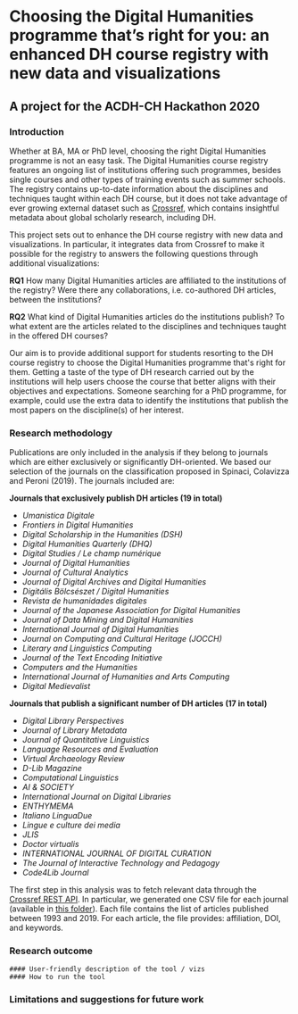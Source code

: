 # Choosing the Digital Humanities programme that’s right for you: an enhanced DH course registry with new data and visualizations
## A project for the ACDH-CH Hackathon 2020

### Introduction

Whether at BA, MA or PhD level, choosing the right Digital Humanities programme is not an easy task. The Digital Humanities course registry features an ongoing list of institutions offering such programmes, besides single courses and other types of training events such as summer schools. The registry contains up-to-date information about the disciplines and techniques taught within each DH course, but it does not take advantage of ever growing external dataset such as [Crossref](https://www.crossref.org/), which contains insightful metadata about global scholarly research, including DH.

This project sets out to enhance the DH course registry with new data and visualizations. In particular, it integrates data from Crossref to make it possible for the registry to answers the following questions through additional visualizations:

**RQ1** How many Digital Humanities articles are affiliated to the institutions of the registry? Were there any collaborations, i.e. co-authored DH articles, between the institutions?

**RQ2** What kind of Digital Humanities articles do the institutions publish? To what extent are the articles related to the disciplines and techniques taught in the offered DH courses?

Our aim is to provide additional support for students resorting to the DH course registry to choose the Digital Humanities programme that's right for them. Getting a taste of the type of DH research carried out by the institutions will help users choose the course that better aligns with their objectives and expectations. Someone searching for a PhD programme, for example, could use the extra data to identify the institutions that publish the most papers on the discipline(s) of her interest.

### Research methodology

Publications are only included in the analysis if they belong to journals which are either exclusively or significantly DH-oriented. We based our selection of the journals on the classification proposed in Spinaci, Colavizza and Peroni (2019). The journals included are:

**Journals that exclusively publish DH articles (19 in total)**
- *Umanistica Digitale*
- *Frontiers in Digital Humanities*
- *Digital Scholarship in the Humanities (DSH)*
- *Digital Humanities Quarterly (DHQ)*
- *Digital Studies / Le champ numérique*
- *Journal of Digital Humanities*
- *Journal of Cultural Analytics*
- *Journal of Digital Archives and Digital Humanities*
- *Digitális Bölcsészet / Digital Humanities*
- *Revista de humanidades digitales*
- *Journal of the Japanese Association for Digital Humanities*
- *Journal of Data Mining and Digital Humanities*
- *International Journal of Digital Humanities*
- *Journal on Computing and Cultural Heritage (JOCCH)*
- *Literary and Linguistics Computing*
- *Journal of the Text Encoding Initiative*
- *Computers and the Humanities*
- *International Journal of Humanities and Arts Computing*
- *Digital Medievalist*

**Journals that publish a significant number of DH articles (17 in total)**
- *Digital Library Perspectives*
- *Journal of Library Metadata*
- *Journal of Quantitative Linguistics*
- *Language Resources and Evaluation*
- *Virtual Archaeology Review*
- *D-Lib Magazine*
- *Computational Linguistics*
- *AI & SOCIETY*
- *International Journal on Digital Libraries*
- *ENTHYMEMA*
- *Italiano LinguaDue*
- *Lingue e culture dei media*
- *JLIS*
- *Doctor virtualis*
- *INTERNATIONAL JOURNAL OF DIGITAL CURATION*
- *The Journal of Interactive Technology and Pedagogy*
- *Code4Lib Journal*

The first step in this analysis was to fetch relevant data through the [Crossref REST API](https://www.crossref.org/services/metadata-delivery/rest-api/). In particular, we generated one CSV file for each journal (available in [this folder](https://github.com/br0ast/ACDH-2020/tree/master/src/data/mag)). Each file contains the list of articles published between 1993 and 2019. For each article, the file provides: affiliation, DOI, and keywords. 

### Research outcome
	#### User-friendly description of the tool / vizs
	#### How to run the tool
	
### Limitations and suggestions for future work
